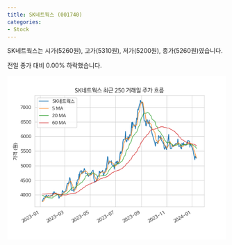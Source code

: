 ```yaml
---
title: SK네트웍스 (001740)
categories:
- Stock
---
```


SK네트웍스는 시가(5260원), 고가(5310원), 저가(5200원), 종가(5260원)였습니다.

전일 종가 대비 0.00% 하락했습니다.

<!-- more -->

![001740](/assets/images/stock/001740.png)